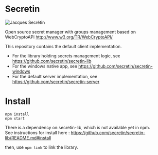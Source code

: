 # Secretin
![Jacques Secrétin](http://www.echo62.com/images/sportif/sportif48.jpg)

Open source secret manager with groups management based on WebCryptoAPI http://www.w3.org/TR/WebCryptoAPI/

This repository contains the default client implementation.

* For the library holding secrets management logic, see https://github.com/secretin/secretin-lib
* For the windows native app, see https://github.com/secretin/secretin-windows
* For the default server implementation, see https://github.com/secretin/secretin-server

# Install

```
npm install
npm start
```
There is a dependency on secretin-lib, which is not available yet in npm.
See instructions for install here :
https://github.com/secretin/secretin-lib/README.md#install

then, use `npm link` to link the library.
